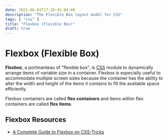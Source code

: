 ```yaml
---
date: 2021-06-01T17:29:41-04:00
description: "The Flexible Box layout model for CSS"
tags: [ "css" ]
title: "Flexbox (Flexible Box)"
draft: true
---
```


# Flexbox (Flexible Box)

**Flexbox**, a portmanteau of "flexible box", is [CSS](css.md) module to dynamically arrange items of variable size in a container. Flexbox is especially useful to accommodate multiple screen sizes because the container has the ability to alter the width and height of the items it contains to fill the available space efficiently.

Flexbox containers are called **flex containers** and items within flex containers are called **flex items**.

## Flexbox Resources

* [A Complete Guide to Flexbox on CSS-Tricks](https://css-tricks.com/snippets/css/a-guide-to-flexbox/)

